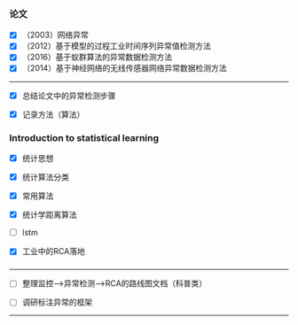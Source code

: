 

### 论文

- [x] （2003）网络异常
- [x] （2012）基于模型的过程工业时间序列异常值检测方法
- [x] （2016）基于蚁群算法的异常数据检测方法
- [x] （2014）基于神经网络的无线传感器网络异常数据检测方法

-----

- [x] 总结论文中的异常检测步骤
- [x] 记录方法（算法）


### Introduction to statistical learning

- [x] 统计思想
- [x] 统计算法分类
- [x] 常用算法


- [x] 统计学距离算法
- [ ] lstm
- [x] 工业中的RCA落地


### 


------

- [ ] 整理监控-->异常检测-->RCA的路线图文档（科普类）

- [ ] 调研标注异常的框架


------











